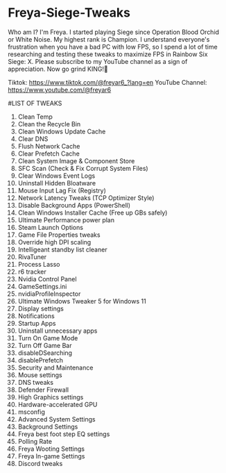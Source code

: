# Freya-Siege-Tweaks

Who am I?
I'm Freya. I started playing Siege since Operation Blood Orchid or White Noise. My highest rank is Champion. I understand everyone's frustration when you have a bad PC with low FPS, so I spend a lot of time researching and testing these tweaks to maximize FPS in Rainbow Six Siege: X. Please subscribe to my YouTube channel as a sign of appreciation. Now go grind KING!👑

Tiktok: https://www.tiktok.com/@freyar6_?lang=en
YouTube Channel: https://www.youtube.com/@freyar6

#LIST OF TWEAKS
1. Clean Temp
2. Clean the Recycle Bin
3. Clean Windows Update Cache
4. Clear DNS
5. Flush Network Cache
6. Clear Prefetch Cache
7. Clean System Image & Component Store
8. SFC Scan (Check & Fix Corrupt System Files)
9. Clear Windows Event Logs
10. Uninstall Hidden Bloatware
11. Mouse Input Lag Fix (Registry)
12. Network Latency Tweaks (TCP Optimizer Style)
13. Disable Background Apps (PowerShell)
14. Clean Windows Installer Cache (Free up GBs safely)
15. Ultimate Performance power plan
16. Steam Launch Options
17. Game File Properties tweaks
18. Override high DPI scaling
19. Intelligeant standby list cleaner
20. RivaTuner
21. Process Lasso
22. r6 tracker
23. Nvidia Control Panel
24. GameSettings.ini
25. nvidiaProfileInspector
26. Ultimate Windows Tweaker 5 for Windows 11
27. Display settings
28. Notifications
29. Startup Apps
30. Uninstall unnecessary apps
31. Turn On Game Mode
32. Turn Off Game Bar
33. disableDSearching
34. disablePrefetch
35. Security and Maintenance
36. Mouse settings
37. DNS tweaks
38. Defender Firewall
39. High Graphics settings
40. Hardware-accelerated GPU
41. msconfig
42. Advanced System Settings
43. Background Settings
44. Freya best foot step EQ settings
45. Polling Rate
46. Freya Wooting Settings
47. Freya In-game Settings
48. Discord tweaks
